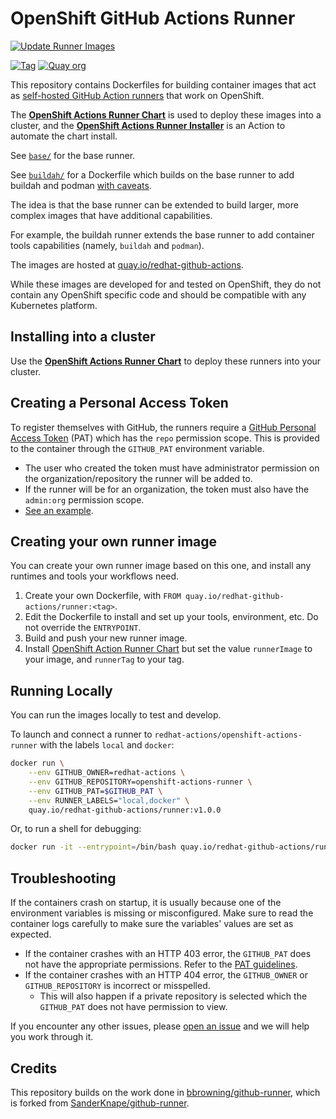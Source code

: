 # OpenShift GitHub Actions Runner

[![Update Runner Images](https://github.com/redhat-actions/openshift-actions-runner/workflows/Update%20Runner%20Images/badge.svg)](https://github.com/redhat-actions/openshift-actions-runner/actions)

[![Tag](https://img.shields.io/github/v/tag/redhat-actions/openshift-actions-runner)](https://github.com/redhat-actions/openshift-actions-runner/tags)
[![Quay org](https://img.shields.io/badge/quay-redhat--github--actions-red)](https://quay.io/organization/redhat-github-actions)

This repository contains Dockerfiles for building container images that act as [self-hosted GitHub Action runners](https://docs.github.com/en/free-pro-team@latest/actions/hosting-your-own-runners/about-self-hosted-runners) that work on OpenShift.

The [**OpenShift Actions Runner Chart**](https://github.com/redhat-actions/openshift-actions-runner-chart) is used to deploy these images into a cluster, and the [**OpenShift Actions Runner Installer**](https://github.com/redhat-actions/openshift-actions-runner-installer) is an Action to automate the chart install.

See [`base/`](./base) for the base runner.

See [`buildah/`](./buildah) for a Dockerfile which builds on the base runner to add buildah and podman [with caveats](./buildah/README.md).

The idea is that the base runner can be extended to build larger, more complex images that have additional capabilities.

For example, the buildah runner extends the base runner to add container tools capabilities (namely, `buildah` and `podman`).

The images are hosted at [quay.io/redhat-github-actions](https://quay.io/redhat-github-actions/).

While these images are developed for and tested on OpenShift, they do not contain any OpenShift specific code and should be compatible with any Kubernetes platform.

## Installing into a cluster
Use the [**OpenShift Actions Runner Chart**](https://github.com/redhat-actions/openshift-actions-runner-chart) to deploy these runners into your cluster.

<a id="pat-guidelines"></a>
## Creating a Personal Access Token
To register themselves with GitHub, the runners require a [GitHub Personal Access Token](https://docs.github.com/en/free-pro-team@latest/github/authenticating-to-github/creating-a-personal-access-token) (PAT) which has the `repo` permission scope. This is provided to the container through the `GITHUB_PAT` environment variable.
- The user who created the token must have administrator permission on the organization/repository the runner will be added to.
- If the runner will be for an organization, the token must also have the `admin:org` permission scope.
- [See an example](./pat-creation.png).

## Creating your own runner image

You can create your own runner image based on this one, and install any runtimes and tools your workflows need.

1. Create your own Dockerfile, with `FROM quay.io/redhat-github-actions/runner:<tag>`.
2. Edit the Dockerfile to install and set up your tools, environment, etc. Do not override the `ENTRYPOINT`.
3. Build and push your new runner image.
4. Install [OpenShift Action Runner Chart](https://github.com/redhat-actions/openshift-actions-runner-chart) but set the value `runnerImage` to your image, and `runnerTag` to your tag.

## Running Locally
You can run the images locally to test and develop.

To launch and connect a runner to `redhat-actions/openshift-actions-runner` with the labels `local` and `docker`:
```sh
docker run \
    --env GITHUB_OWNER=redhat-actions \
    --env GITHUB_REPOSITORY=openshift-actions-runner \
    --env GITHUB_PAT=$GITHUB_PAT \
    --env RUNNER_LABELS="local,docker" \
    quay.io/redhat-github-actions/runner:v1.0.0
```

Or, to run a shell for debugging:
```sh
docker run -it --entrypoint=/bin/bash quay.io/redhat-github-actions/runner:v1.0.0
```

## Troubleshooting
If the containers crash on startup, it is usually because one of the environment variables is missing or misconfigured. Make sure to read the container logs carefully to make sure the variables' values are set as expected.

- If the container crashes with an HTTP 403 error, the `GITHUB_PAT` does not have the appropriate permissions. Refer to the [PAT guidelines](#pat-guidelines).
- If the container crashes with an HTTP 404 error, the `GITHUB_OWNER` or `GITHUB_REPOSITORY` is incorrect or misspelled.
    - This will also happen if a private repository is selected which the `GITHUB_PAT` does not have permission to view.

If you encounter any other issues, please [open an issue](https://github.com/redhat-actions/openshift-actions-runner/issues) and we will help you work through it.

## Credits
This repository builds on the work done in [bbrowning/github-runner](https://github.com/bbrowning/github-runner), which is forked from [SanderKnape/github-runner](https://github.com/SanderKnape/github-runner).
